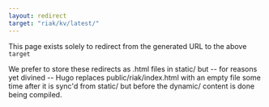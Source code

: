 ```yaml
---
layout: redirect
target: "riak/kv/latest/"
---
```


This page exists solely to redirect from the generated URL to the above `target`


We prefer to store these redirects as .html files in static/ but -- for reasons yet divined -- Hugo replaces public/riak/index.html with an empty file some time after it is sync'd from static/ but before the dynamic/ content is done being compiled.
